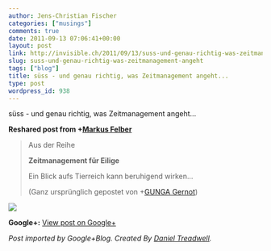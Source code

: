 ```yaml
---
author: Jens-Christian Fischer
categories: ["musings"]
comments: true
date: 2011-09-13 07:06:41+00:00
layout: post
link: http://invisible.ch/2011/09/13/suss-und-genau-richtig-was-zeitmanagement-angeht/
slug: suss-und-genau-richtig-was-zeitmanagement-angeht
tags: ["blog"]
title: süss - und genau richtig, was Zeitmanagement angeht...
type: post
wordpress_id: 938
---
```


süss - und genau richtig, was Zeitmanagement angeht...  
  
**Reshared post from +[Markus Felber](https://plus.google.com/103608574506263355567)**  


<blockquote>Aus der Reihe  
  
**Zeitmanagement für Eilige**  
  
Ein Blick aufs Tierreich kann beruhigend wirken...  
  
  
(Ganz ursprünglich gepostet von +[GUNGA Gernot](https://plus.google.com/108369574359506603230))</blockquote>

  
[![](https://lh5.googleusercontent.com/-rGPVmk9awIQ/Tm720SvFyNI/AAAAAAAADiA/xpDBAV0vkoI/Schnecken%2BQuickie.jpg)](https://lh5.googleusercontent.com/-rGPVmk9awIQ/Tm720SvFyNI/AAAAAAAADiA/xpDBAV0vkoI/Schnecken%2BQuickie.jpg)

**Google+:** [View post on Google+](https://plus.google.com/109789939743085010576/posts/Gpqi5vkQi4G)

  
  
_Post imported by Google+Blog.  Created By [Daniel Treadwell](http://minimali.se/)._
